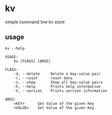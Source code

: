 # kv

simple command line kv store

## usage

`kv --help`

```
USAGE:
    kv [FLAGS] [ARGS]

FLAGS:
    -d, --delete     Delete a key-value pair
    -r, --reset      reset data
    -s, --show       Show all key-value pairs
    -h, --help       Prints help information
    -V, --version    Prints version information

ARGS:
    <KEY>      Get Value of the given Key
    <VALUE>    Set Value of the given Key
```
